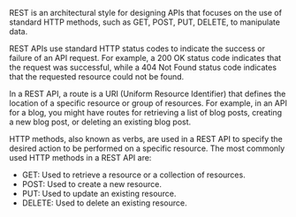 REST is an architectural style for designing APIs that focuses on the use of standard HTTP methods, such as GET, POST, PUT, DELETE, to manipulate data.

REST APIs use standard HTTP status codes to indicate the success or failure of an API request. For example, a 200 OK status code indicates that the request was successful, while a 404 Not Found status code indicates that the requested resource could not be found.

In a REST API, a route is a URI (Uniform Resource Identifier) that defines the location of a specific resource or group of resources. For example, in an API for a blog, you might have routes for retrieving a list of blog posts, creating a new blog post, or deleting an existing blog post.

HTTP methods, also known as verbs, are used in a REST API to specify the desired action to be performed on a specific resource. The most commonly used HTTP methods in a REST API are:

-   GET: Used to retrieve a resource or a collection of resources.
-   POST: Used to create a new resource.
-   PUT: Used to update an existing resource.
-   DELETE: Used to delete an existing resource.